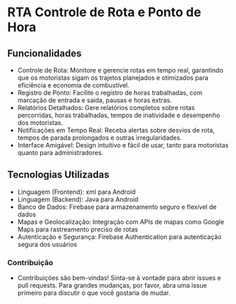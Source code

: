 # RTA Controle de Rota e Ponto de Hora
## Funcionalidades
 - Controle de Rota: Monitore e gerencie rotas em tempo real, garantindo que os motoristas sigam os trajetos planejados e otimizados para eficiência e economia de combustível.
 - Registro de Ponto: Facilite o registro de horas trabalhadas, com marcação de entrada e saída, pausas e horas extras.
 - Relatórios Detalhados: Gere relatórios completos sobre rotas percorridas, horas trabalhadas, tempos de inatividade e desempenho dos motoristas.
 - Notificações em Tempo Real: Receba alertas sobre desvios de rota, tempos de parada prolongados e outras irregularidades.
 - Interface Amigável: Design intuitivo e fácil de usar, tanto para motoristas quanto para administradores.
## Tecnologias Utilizadas
 - Linguagem (Frontend): xml para Android
 - Linguagem (Backend): Java para Android
 - Banco de Dados: Firebase para armazenamento seguro e flexível de dados
 - Mapas e Geolocalização: Integração com APIs de mapas como Google Maps para rastreamento preciso de rotas
 - Autenticação e Segurança: Firebase Authentication para autenticação segura dos usuários
### Contribuição
 - Contribuições são bem-vindas! Sinta-se à vontade para abrir issues e pull requests. Para grandes mudanças, por favor, abra uma issue primeiro para discutir o que você gostaria de mudar.
